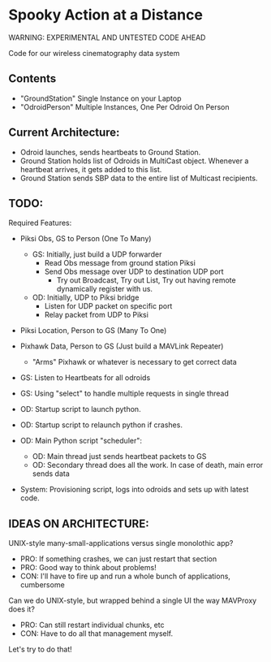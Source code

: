 # Spooky Action at a Distance

WARNING: EXPERIMENTAL AND UNTESTED CODE AHEAD

Code for our wireless cinematography data system

## Contents

- "GroundStation" Single Instance on your Laptop
- "OdroidPerson" Multiple Instances, One Per Odroid On Person

## Current Architecture:

- Odroid launches, sends heartbeats to Ground Station. 
- Ground Station holds list of Odroids in MultiCast object. Whenever a heartbeat arrives, it gets added to this list.
- Ground Station sends SBP data to the entire list of Multicast recipients.

## TODO:


Required Features:
- Piksi Obs, GS to Person (One To Many)
	- GS: Initially, just build a UDP forwarder
		- Read Obs message from ground station Piksi
		- Send Obs message over UDP to destination UDP port
			- Try out Broadcast, Try out List, Try out having remote dynamically register with us.
	- OD: Initially, UDP to Piksi bridge
		- Listen for UDP packet on specific port
		- Relay packet from UDP to Piksi
- Piksi Location, Person to GS (Many To One)
- Pixhawk Data, Person to GS (Just build a MAVLink Repeater)
	- "Arms" Pixhawk or whatever is necessary to get correct data 


- GS: Listen to Heartbeats for all odroids
- GS: Using "select" to handle multiple requests in single thread
- OD: Startup script to launch python.
- OD: Startup script to relaunch python if crashes.
- OD: Main Python script "scheduler":
	- OD: Main thread just sends heartbeat packets to GS
	- OD: Secondary thread does all the work. In case of death, main error sends data 
- System: Provisioning script, logs into odroids and sets up with latest code.

## IDEAS ON ARCHITECTURE:

UNIX-style many-small-applications versus single monolothic app?

- PRO: If something crashes, we can just restart that section
- PRO: Good way to think about problems!
- CON: I'll have to fire up and run a whole bunch of applications, cumbersome

Can we do UNIX-style, but wrapped behind a single UI the way MAVProxy does it?

- PRO: Can still restart individual chunks, etc
- CON: Have to do all that management myself.

Let's try to do that!

